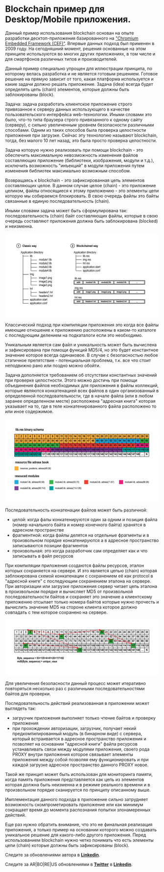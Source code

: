# Blockchain пример для Desktop/Mobile приложения.

Данный пример использования blockchain основан на опыте разработки десктоп-приложения базированного на ["Chromium Embedded Framework (CEF)"](https://bitbucket.org/chromiumembedded/cef). Впервые данных подход был применен в 2009 году. На сегодняшний момент, решения основанные на этом принципе используются во многих других приложениях, в том числе и для смартфонов различных типов и производителей.

Данный пример специально упрощен для иллюстрации принципа, по которому велась разработка и не является готовым решением. Готовое решение на прямую зависит от того, какая платформа используется и какие задачи должно решать приложение. Задача (idea) всегда будет определять цепь (chain) элементов, которые должны быть заблокированы (block).

Задача: задача разработать клиентское приложение строго привязанное к серверу данных использующего в качестве пользовательского интерфейса web-технологии. Иными словами это было, что-то типа браузера строго привязанного к одному сайту (серверу), с сильно увеличенным уровнем безопасности различными способами. Одним из таких способов была проверка целостности приложения при загрузке. Сейчас эту технологию называют blockchain, тогда, без малого 10 лет назад, это была просто проверка целостности.

Задача которую нужно реализовать при помощи blockchain - это обеспечить максимальную невозможность изменения файлов составляющих приложение (библиотеки, изображения, модули и т.д.), исключить возможность "инъекций" в модули приложения путем изменения библиотек максимально возможным способом.

Возвращаясь к blockchain - это зафиксированная цепь элементов составляющих целое. В данном случае целое (chain) - это приложение целиком, файлы относящиеся к этому приложению - это элементы цепи которую мы собираемся блокировать. В свою очередь файлы это байты связанные в единую последовательность (chain).

Иными словами задача может быть сформулирована так:  последовательность (chain) байт составляющих файлы, которые в свою очередь составляют приложения должна быть заблокирована (blocked) и неизменна.

![](https://raw.githubusercontent.com/ArboreusSystems/arboreus_articles/master/blockchain/bc_example_desktop_mobile_application/illustrations/blockchain_010.png)

Классический подход при компиляции приложения это когда все файлы имеющие отношение к приложению расположены в каком-то каталоге с последующим делением на подкаталоги если это необходимо.

Уникальным является сам файл и уникальность может быть вычислена  и зафиксирована при помощи функций MD5/4, но это будет константное значение которое всегда одинаковое. В случае с безопасностью любое статичное препятствие - потенциальная проблема, т.к. все что стоит неподвижно рано или поздно можно обойти.

Задача дополняется требованием об отсутствии константных значений при проверке целостности. Этого можно достичь при помощи объединения файлов необходимых для приложения в файлы коллекций, которые являются конкатенацией всех файлов в один организованный в определенной последовательности, где в начале файла (или в любом заранее определенном месте) расположена "адресная книга" которая указывает на то, где в теле конкатенированного файла расположено то или иное содержимое.

![](https://raw.githubusercontent.com/ArboreusSystems/arboreus_articles/master/blockchain/bc_example_desktop_mobile_application/illustrations/blockchain_011.png)

Последовательность конкатенации файлов может быть различной:

* целой: когда фалы конкатенируются один за одним и позиция файла (номер начального байта и номер конечного байта) хранятся в адресном пространстве
* фрагментной: когда файлы делятся на отдельные фрагменты и в произвольном порядке конкатенируются а в адресное пространство записываются позиции фрагментов 
* произвольная: это когда разработчик сам определяет как и что записывать в файл ресурсов

При компиляции приложения создаются файлы ресурсов, эталон которых сохраняется на сервере. И это является цепью (chain) которая заблокирована схемой конкатенации с сохранением её как protocol в "адресной книге" с последующим сохранением эталона на  сервере. При авторизации или загрузке приложения сервер читает цепь эталона в произвольном порядке и вычисляет MD5 от произвольной последовательности байтов и сохраняет это значение а клиентскому приложению отсылает только номера байтов которые нужно прочесть и вычислить значение MD5 на стороне клиента которое должно совпадать с тем которое сохранено на сервере.

![](https://raw.githubusercontent.com/ArboreusSystems/arboreus_articles/master/blockchain/bc_example_desktop_mobile_application/illustrations/blockchain_012.png)

Для увеличения безопасности данный процесс может итеративно повторяться несколько раз с различными последовательностями байтов для проверки.

Последовательность действий реализованная в приложении может выглядеть так:

* загрузчик приложения выполняет только чтение байтов и проверку приложения
* при прохождении авторизации, загрузчик, получает некий предкомпилированный модуль (в бинарном виде) с сервера, который встраивается в адресное пространство приложения и позволяет на основании "адресной книги" файла ресурсов устанавливать связи между модулями приложения, своего рода PROXY внутри приложения которое связывает элементы приложения между собой позволяя ему функционировать и при каждой загрузке адресное пространство данного PROXY новое.

Такой же принцип может быть использован для мониторинга памяти, когда память приложения представляется как цепь из элементов которая должна быть неизменна и в режиме реального времени и в произвольном порядке сканируется по принципу описанному выше.

Имплементация данного подхода в приложение сильно затрудняет возможность скомпрометировать приложение или как минимум сокращает время до момента распознания попытки злонамеренных действий.

Еще раз нужно обратить внимание, что это не финальная реализация  приложения, а только пример на основании которого можно создавать уникальное решение для какого-либо другого приложения. Перед использованием blockchain нужно четко понимать что есть элементы цепи (chain) которые должны быть зафиксированы (block).

Следите за обновлениями автора в [**Linkedin**](https://www.linkedin.com/in/alexandr-kirilov-3365b992/).

Следите за AR|BO|RE|US обновлениями в [**Twitter**](https://twitter.com/ArboreusSystems) в [**Linkedin**](www.linkedin.com/company/arboreus-systems/).